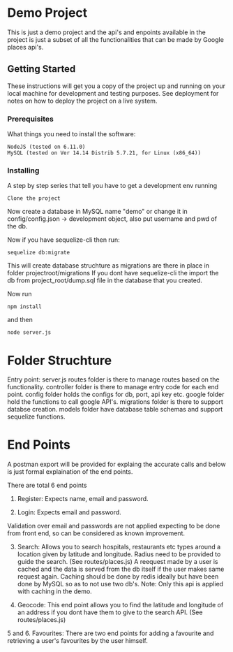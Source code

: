 # Demo Project

This is just a demo project and the api's and enpoints available in the project is just a subset of all the functionalities that can be made
by Google places api's. 

## Getting Started

These instructions will get you a copy of the project up and running on your local machine for development and testing purposes. See deployment for notes on how to deploy the project on a live system.

### Prerequisites

What things you need to install the software:

```
NodeJS (tested on 6.11.0)
MySQL (tested on Ver 14.14 Distrib 5.7.21, for Linux (x86_64))
```

### Installing

A step by step series that tell you have to get a development env running

```
Clone the project

```
Now create a database in MySQL name "demo" or change it in config/config.json -> development object, also put username and pwd
of the db.

Now if you have sequelize-cli then run:

```
sequelize db:migrate
```
This will create database struchture as migrations are there in place in folder projectroot/migrations
If you dont have sequelize-cli the import the db from project_root/dump.sql file in the database that you created.

Now run

```
npm install
```
 and then
 
```
node server.js
```
 
# Folder Struchture

Entry point: server.js
routes folder is there to manage routes based on the functionality.
controller folder is there to manage entry code for each end point.
config folder holds the configs for db, port, api key etc.
google folder hold the functions to call google API's.
migrations folder is there to support databse creation.
models folder have database table schemas and support sequelize functions.

# End Points

 A postman export will be provided for explaing the accurate calls and below is just formal
 explaination of the end points.

 There are total 6 end points

 1. Register: Expects name, email and password.

 2. Login: Expects email and password.

   Validation over email and passwords are not applied expecting to be done from front end,
   so can be considered as known improvement.

 3. Search: Allows you to search hospitals, restaurants etc types around a location given by
 latitude and longitude.
   Radius need to be provided to guide the search. (See routes/places.js)
   A reequest made by a user is cached and the data is served from the db itself if the user makes
   same request again.
   Caching should be done by redis ideally but have been done by MySQL so as to not use two db's.
   Note: Only this api is applied with caching in the demo.

 4. Geocode: This end point allows you to find the latitude and longitude of an address if you
 dont have them to give to the search API. (See routes/places.js)

 5 and 6. Favourites: There are two end points for adding a favourite and retrieving a user's favourites
 by the user himself.

